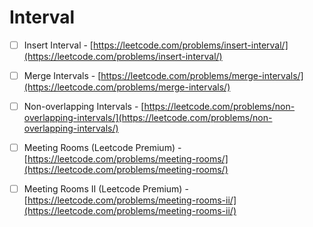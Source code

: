 # Interval

* [ ] Insert Interval - [https://leetcode.com/problems/insert-interval/](https://leetcode.com/problems/insert-interval/)
* [ ] Merge Intervals - [https://leetcode.com/problems/merge-intervals/](https://leetcode.com/problems/merge-intervals/)
* [ ] Non-overlapping Intervals - [https://leetcode.com/problems/non-overlapping-intervals/](https://leetcode.com/problems/non-overlapping-intervals/)
* [ ] Meeting Rooms \(Leetcode Premium\) - [https://leetcode.com/problems/meeting-rooms/](https://leetcode.com/problems/meeting-rooms/)
* [ ] Meeting Rooms II \(Leetcode Premium\) - [https://leetcode.com/problems/meeting-rooms-ii/](https://leetcode.com/problems/meeting-rooms-ii/)

